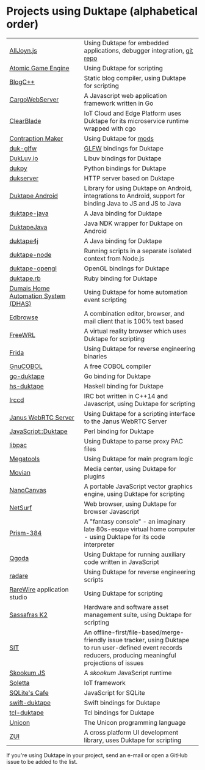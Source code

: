 # Projects using Duktape (alphabetical order)

<table>
<tr>
<td><a href="https://wiki.allseenalliance.org/_media/training/programming_alljoyn.js.pdf" target="_blank">AllJoyn.js</a></td>
<td>Using Duktape for embedded applications, debugger integration, <a href="https://git.allseenalliance.org/cgit/core/alljoyn-js.git/" target="_blank">git repo</a></td>
</tr>
<tr>
<td><a href="http://atomicgameengine.com/" target="_blank">Atomic Game Engine</a></td>
<td>Using Duktape for scripting</td>
</tr>
<tr>
<td><a href="http://blogcpp.org/" target="_blank">BlogC++</a></td>
<td>Static blog compiler, using Duktape for scripting</td>
</tr>
<tr>
<td><a href="https://github.com/CargoWebServer/CargoWebServer" target="_blank">CargoWebServer</a></td>
<td>A Javascript web application framework written in Go</td>
</tr>
<tr>
<td><a href="https://www.clearblade.com/" target="_blank">ClearBlade</a></td>
<td>IoT Cloud and Edge Platform uses Duktape for its microservice runtime wrapped with cgo</td>
</tr>
<tr>
<td><a href="http://contraptionmaker.com/" target="_blank">Contraption Maker</a></td>
<td>Using Duktape for <a href="http://steamcommunity.com/workshop/browse/?appid=241240&amp;requiredtags[]=Mod" target="_blank">mods</a></td>
</tr>
<tr>
<td><a href="https://github.com/lzubiaur/duk-glfw" target="_blank">duk-glfw</a></td>
<td><a href="http://www.glfw.org/">GLFW</a> bindings for Duktape</td>
</tr>
<tr>
<td><a href="http://dukluv.io/" target="_blank">DukLuv.io</a></td>
<td>Libuv bindings for Duktape</td>
</tr>
<tr>
<td><a href="https://github.com/kovidgoyal/dukpy" target="_blank">dukpy</a></td>
<td>Python bindings for Duktape</td>
</tr>
<tr>
<td><a href="https://github.com/buaabyl/dukserver" target="_blank">dukserver</a></td>
<td>HTTP server based on Duktape</td>
</tr>
<tr>
<td><a href="https://github.com/square/duktape-android#readme" target="_blank">Duktape Android</td>
<td>Library for using Duktape on Android, integrations to Android, support for
    binding Java to JS and JS to Java</td>
</tr>
<tr>
<td><a href="https://github.com/ReneHollander/duktape-java" target="_blank">duktape-java</a></td>
<td>A Java binding for Duktape</td>
</tr>
<tr>
<td><a href="https://github.com/gubaojian/DuktapeJava" target="_blank">DuktapeJava</a></td>
<td>Java NDK wrapper for Duktape on Android</td>
</tr>
<tr>
<td><a href="https://github.com/webfolderio/duktape4j" target="_blank">duktape4j</a></td>
<td>A Java binding for Duktape</td>
</tr>
<tr>
<td><a href="https://github.com/ndob/duktape-node" target="_blank">duktape-node</a></td>
<td>Running scripts in a separate isolated context from Node.js</td>
</tr>
<tr>
<td><a href="https://github.com/mrautio/duktape-opengl/" target="_blank">duktape-opengl</a></td>
<td>OpenGL bindings for Duktape</td>
</tr>
<tr>
<td><a href="https://github.com/judofyr/duktape.rb" target="_blank">duktape.rb</a></td>
<td>Ruby binding for Duktape</td>
</tr>
<tr>
<td><a href="https://github.com/pdumais/dhas" target="_blank">Dumais Home Automation System (DHAS)</a></td>
<td>Using Duktape for home automation event scripting</td>
</tr>
<tr>
<td><a href="http://edbrowse.org/" target="_blank">Edbrowse</a></td>
<td>A combination editor, browser, and mail client that is 100% text based</td>
</tr>
<tr>
<td><a href="http://freewrl.sf.net" target="_blank">FreeWRL</a></td>
<td>A virtual reality browser which uses Duktape for scripting</td>
</tr>
<tr>
<td><a href="http://www.frida.re/" target="_blank">Frida</a></td>
<td>Using Duktape for reverse engineering binaries</td>
</tr>
<tr>
<td><a href="https://open-cobol.sourceforge.io/faq/index.html#duktape" target="_blank">GnuCOBOL</a></td>
<td>A free COBOL compiler</td>
</tr>
<tr>
<td><a href="https://github.com/olebedev/go-duktape" target="_blank">go-duktape</a></td>
<td>Go binding for Duktape</td>
</tr>
<tr>
<td><a href="https://github.com/myfreeweb/hs-duktape" target="_blank">hs-duktape</a></td>
<td>Haskell binding for Duktape</td>
</tr>
<tr>
<td><a href="http://projects.malikania.fr/irccd">Irccd</a></td>
<td>IRC bot written in C++14 and Javascript, using Duktape for scripting</td>
</tr>
<tr>
<td><a href="https://janus.conf.meetecho.com/docs/duktape.html">Janus WebRTC Server</a></td>
<td>Using Duktape for a scripting interface to the Janus WebRTC Server</td>
</tr>
<tr>
<td><a href="https://metacpan.org/pod/JavaScript::Duktape">JavaScript::Duktape</a></td>
<td>Perl binding for Duktape</td>
</tr>
<tr>
<td><a href="https://github.com/ldx/libpac" target="_blank">libpac</a></td>
<td>Using Duktape to parse proxy PAC files</td>
</tr>
<tr>
<td><a href="https://github.com/megous/megatools" target="_blank">Megatools</a></td>
<td>Using Duktape for main program logic</td>
</tr>
<tr>
<td><a href="https://movian.tv/" target="_blank">Movian</a></td>
<td>Media center, using Duktape for plugins</td>
</tr>
<tr>
<td><a href="https://github.com/syoyo/nanocanvas" target="_blank">NanoCanvas</a></td>
<td>A portable JavaScript vector graphics engine, using Duktape for scripting</td>
</tr>
<tr>
<td><a href="http://www.netsurf-browser.org/" target="_blank">NetSurf</a></td>
<td>Web browser, using Duktape for browser Javascript</td>
</tr>
<tr>
<td><a href="https://grapefruitopia.itch.io/prism-384" target="_blank">Prism-384</a></td>
<td>A "fantasy console" - an imaginary late 80s-esque virtual home computer - using Duktape for its code interpreter</td>
</tr>
<tr>
<td><a href="http://www.qgoda.net/" target="_blank">Qgoda</a></td>
<td>Using Duktape for running auxiliary code written in JavaScript</td>
</tr>
<tr>
<td><a href="http://www.radare.org/" target="_blank">radare</a></td>
<td>Using Duktape for reverse engineering scripts</td>
</tr>
<tr>
<td><a href="http://rarewire.com/" target="_blank">RareWire</a> application studio</td>
<td>Using Duktape for scripting</td>
</tr>
<tr>
<td><a href="http://www.sassafras.com/hrl/7.4/jst_reference.html" target="_blank">Sassafras K2</a></td>
<td>Hardware and software asset management suite, using Duktape for scripting</td>
</tr>
<tr>
<td><a href="//github.com/sit-it/sit" target="_blank">SIT</a></td>
<td>An offline-first/file-based/merge-friendly issue tracker, using Duktape to run user-defined event records reducers, producing meaningful projections of issues</td>
</tr>
<tr>
<td><a href="https://github.com/saghul/sjs" target="_blank">Skookum JS</a></td>
<td>A <i>skookum</i> JavaScript runtime</td>
</tr>
<tr>
<td><a href="https://github.com/solettaproject/soletta/" target="_blank">Soletta</a></td>
<td>IoT framework</td>
</tr>
<tr>
<td><a href="https://github.com/abiliojr/sqlite-js" target="_blank">SQLite's Cafe</a></td>
<td>JavaScript for SQLite</td>
</tr>
<tr>
<td><a href="https://el-tramo.be/swift-duktape" target="_blank">swift-duktape</a></td>
<td>Swift bindings for Duktape</td>
</tr>
<tr>
<td><a href="https://github.com/dbohdan/tcl-duktape" target="_blank">tcl-duktape</a></td>
<td>Tcl bindings for Duktape</td>
</tr>
<tr>
<td><a href="http://btiffin.users.sourceforge.net/up/programs.html#duktape" target="_blank">Unicon</a></td>
<td>The Unicon programming language</td>
</tr>
<tr>
<td><a href="https://github.com/zero-rp/ZUI" target="_blank">ZUI</a></td>
<td>A cross platform UI development library, uses Duktape for scripting</td>
</tr>
</table>

If you're using Duktape in your project, send an e-mail or open a GitHub
issue to be added to the list.
